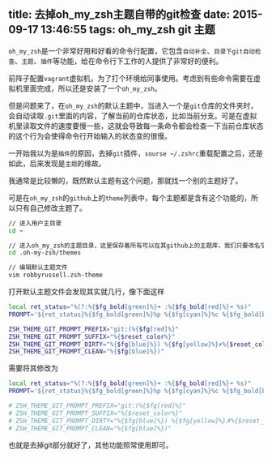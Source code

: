 title: 去掉oh_my_zsh主题自带的git检查
date: 2015-09-17 13:46:55
tags: oh_my_zsh git 主题
---
`oh_my_zsh`是一个非常好用和好看的命令行配置，它包含`自动补全`、`目录下git自动检查`、`主题`、`插件`等功能，给在命令行下工作的人提供了非常好的便利。

前阵子配置`vagrant`虚拟机，为了打个环境给同事使用。考虑到有些命令需要在虚拟机里面完成，所以还是安装了一个`oh_my_zsh`。

但是问题来了，在`oh_my_zsh`的默认主题中，当进入一个是`git`仓库的文件夹时，会自动读取`.git`里面的内容，了解当前的仓库状态，比如当前分支。可是在虚拟机里读取文件的速度要慢一些，这就会导致每一条命令都会检查一下当前仓库状态的这个行为会使得命令行开始输入的状态变的很慢。

一开始我以为是`插件`的原因，去掉`git`插件，`sourse ~/.zshrc`重载配置之后，还是如此，后来发现是`主题`的缘故。

我通常是比较懒的，既然默认主题有这个问题，那就找一个别的主题好了。

可是在`oh_my_zsh`的`github`上的`theme`列表中，每个主题都是含有这个功能的，所以只有自己修改主题了。

```bash
// 进入用户主目录
cd ~

// 进入oh_my_zsh的主题目录，这里保存着所有可以在其github上的主题库，我们只要改名字就可以引入对应的主题
cd .oh-my-zsh/themes

// 编辑默认主题文件
vim robbyrussell.zsh-theme
```
打开默认主题文件会发现其实就几行，像下面这样
```bash
local ret_status="%(?:%{$fg_bold[green]%}➜ :%{$fg_bold[red]%}➜ %s)"
PROMPT='${ret_status}%{$fg_bold[green]%}%p %{$fg[cyan]%}%c %{$fg_bold[blue]%}$(git_prompt_info)%{$fg_bold[blue]%} % %{$reset_color%}'

ZSH_THEME_GIT_PROMPT_PREFIX="git:(%{$fg[red]%}"
ZSH_THEME_GIT_PROMPT_SUFFIX="%{$reset_color%}"
ZSH_THEME_GIT_PROMPT_DIRTY="%{$fg[blue]%}) %{$fg[yellow]%}✗%{$reset_color%}"
ZSH_THEME_GIT_PROMPT_CLEAN="%{$fg[blue]%})"
```

需要将其修改为
```bash
local ret_status="%(?:%{$fg_bold[green]%}➜ :%{$fg_bold[red]%}➜ %s)"
PROMPT='${ret_status}%{$fg_bold[green]%}%p %{$fg[cyan]%}%c %{$fg_bold[blue]%} % %{$reset_color%}'

# ZSH_THEME_GIT_PROMPT_PREFIX="git:(%{$fg[red]%}"
# ZSH_THEME_GIT_PROMPT_SUFFIX="%{$reset_color%}"
# ZSH_THEME_GIT_PROMPT_DIRTY="%{$fg[blue]%}) %{$fg[yellow]%}✗%{$reset_color%}"
# ZSH_THEME_GIT_PROMPT_CLEAN="%{$fg[blue]%})"
```
也就是去掉git部分就好了，其他功能照常使用即可。
